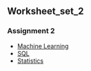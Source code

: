 ## Worksheet_set_2
### Assignment 2
- [Machine Learning](WS2_ML_vr.pdf) 
- [SQL](SQL_WS2_vr.pdf)
- [Statistics](Stats_WS2_vr.pdf)

